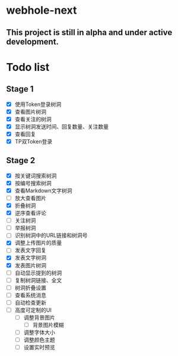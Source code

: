 # webhole-next

## This project is still in alpha and under active development.

# Todo list

## Stage 1
- [x] 使用Token登录树洞
- [x] 查看图片树洞
- [x] 查看关注的树洞
- [x] 显示树洞发送时间、回复数量、关注数量
- [x] 查看回复
- [x] TP双Token登录

## Stage 2
- [x] 按关键词搜索树洞
- [x] 按编号搜索树洞
- [x] 查看Markdown文字树洞
- [ ] 放大查看图片
- [x] 折叠树洞
- [x] 逆序查看评论
- [ ] 关注树洞
- [ ] 举报树洞
- [ ] 识别树洞中的URL链接和树洞号
- [x] 调整上传图片的质量
- [ ] 发表文字回复
- [x] 发表文字树洞
- [x] 发表图片树洞
- [ ] 自动显示提到的树洞
- [ ] 复制树洞链接、全文
- [ ] 树洞折叠设置
- [ ] 查看系统消息
- [ ] 自动检查更新
- [ ] 高度可定制的UI
  - [ ] 调整背景图片
    - [ ] 背景图片模糊
  - [ ] 调整字体大小
  - [ ] 调整颜色主题
  - [ ] 设置实时预览
